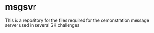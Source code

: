# msgsvr
This is a repository for the files required for the demonstration message server used in several GK challenges

